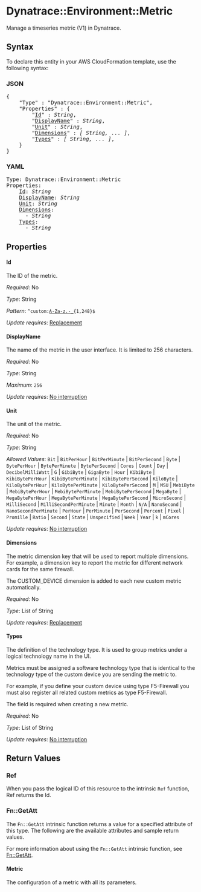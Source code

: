 # Dynatrace::Environment::Metric

Manage a timeseries metric (V1) in Dynatrace.

## Syntax

To declare this entity in your AWS CloudFormation template, use the following syntax:

### JSON

<pre>
{
    "Type" : "Dynatrace::Environment::Metric",
    "Properties" : {
        "<a href="#id" title="Id">Id</a>" : <i>String</i>,
        "<a href="#displayname" title="DisplayName">DisplayName</a>" : <i>String</i>,
        "<a href="#unit" title="Unit">Unit</a>" : <i>String</i>,
        "<a href="#dimensions" title="Dimensions">Dimensions</a>" : <i>[ String, ... ]</i>,
        "<a href="#types" title="Types">Types</a>" : <i>[ String, ... ]</i>,
    }
}
</pre>

### YAML

<pre>
Type: Dynatrace::Environment::Metric
Properties:
    <a href="#id" title="Id">Id</a>: <i>String</i>
    <a href="#displayname" title="DisplayName">DisplayName</a>: <i>String</i>
    <a href="#unit" title="Unit">Unit</a>: <i>String</i>
    <a href="#dimensions" title="Dimensions">Dimensions</a>: <i>
      - String</i>
    <a href="#types" title="Types">Types</a>: <i>
      - String</i>
</pre>

## Properties

#### Id

The ID of the metric.

_Required_: No

_Type_: String

_Pattern_: <code>^custom\:[A-Za-z\.\-\_]([A-Za-z0-9]|([\.\-\_][A-Za-z\.\-\_])){1,248}$</code>

_Update requires_: [Replacement](https://docs.aws.amazon.com/AWSCloudFormation/latest/UserGuide/using-cfn-updating-stacks-update-behaviors.html#update-replacement)

#### DisplayName

The name of the metric in the user interface. It is limited to 256 characters.

_Required_: No

_Type_: String

_Maximum_: <code>256</code>

_Update requires_: [No interruption](https://docs.aws.amazon.com/AWSCloudFormation/latest/UserGuide/using-cfn-updating-stacks-update-behaviors.html#update-no-interrupt)

#### Unit

The unit of the metric.

_Required_: No

_Type_: String

_Allowed Values_: <code>Bit</code> | <code>BitPerHour</code> | <code>BitPerMinute</code> | <code>BitPerSecond</code> | <code>Byte</code> | <code>BytePerHour</code> | <code>BytePerMinute</code> | <code>BytePerSecond</code> | <code>Cores</code> | <code>Count</code> | <code>Day</code> | <code>DecibelMilliWatt</code> | <code>G</code> | <code>GibiByte</code> | <code>GigaByte</code> | <code>Hour</code> | <code>KibiByte</code> | <code>KibiBytePerHour</code> | <code>KibiBytePerMinute</code> | <code>KibiBytePerSecond</code> | <code>KiloByte</code> | <code>KiloBytePerHour</code> | <code>KiloBytePerMinute</code> | <code>KiloBytePerSecond</code> | <code>M</code> | <code>MSU</code> | <code>MebiByte</code> | <code>MebiBytePerHour</code> | <code>MebiBytePerMinute</code> | <code>MebiBytePerSecond</code> | <code>MegaByte</code> | <code>MegaBytePerHour</code> | <code>MegaBytePerMinute</code> | <code>MegaBytePerSecond</code> | <code>MicroSecond</code> | <code>MilliSecond</code> | <code>MilliSecondPerMinute</code> | <code>Minute</code> | <code>Month</code> | <code>N/A</code> | <code>NanoSecond</code> | <code>NanoSecondPerMinute</code> | <code>PerHour</code> | <code>PerMinute</code> | <code>PerSecond</code> | <code>Percent</code> | <code>Pixel</code> | <code>Promille</code> | <code>Ratio</code> | <code>Second</code> | <code>State</code> | <code>Unspecified</code> | <code>Week</code> | <code>Year</code> | <code>k</code> | <code>mCores</code>

_Update requires_: [No interruption](https://docs.aws.amazon.com/AWSCloudFormation/latest/UserGuide/using-cfn-updating-stacks-update-behaviors.html#update-no-interrupt)

#### Dimensions

The metric dimension key that will be used to report multiple dimensions. For example, a dimension key to report the metric for different network cards for the same firewall.

The CUSTOM_DEVICE dimension is added to each new custom metric automatically.

_Required_: No

_Type_: List of String

_Update requires_: [Replacement](https://docs.aws.amazon.com/AWSCloudFormation/latest/UserGuide/using-cfn-updating-stacks-update-behaviors.html#update-replacement)

#### Types

The definition of the technology type. It is used to group metrics under a logical technology name in the UI.

Metrics must be assigned a software technology type that is identical to the technology type of the custom device you are sending the metric to.

For example, if you define your custom device using type F5-Firewall you must also register all related custom metrics as type F5-Firewall.

The field is required when creating a new metric.

_Required_: No

_Type_: List of String

_Update requires_: [No interruption](https://docs.aws.amazon.com/AWSCloudFormation/latest/UserGuide/using-cfn-updating-stacks-update-behaviors.html#update-no-interrupt)

## Return Values

### Ref

When you pass the logical ID of this resource to the intrinsic `Ref` function, Ref returns the Id.

### Fn::GetAtt

The `Fn::GetAtt` intrinsic function returns a value for a specified attribute of this type. The following are the available attributes and sample return values.

For more information about using the `Fn::GetAtt` intrinsic function, see [Fn::GetAtt](https://docs.aws.amazon.com/AWSCloudFormation/latest/UserGuide/intrinsic-function-reference-getatt.html).

#### Metric

The configuration of a metric with all its parameters.

